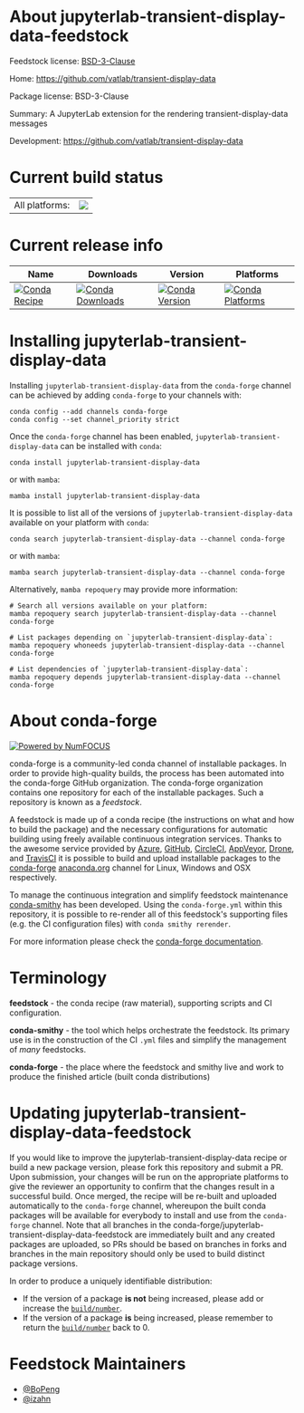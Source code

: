 About jupyterlab-transient-display-data-feedstock
=================================================

Feedstock license: [BSD-3-Clause](https://github.com/conda-forge/jupyterlab-transient-display-data-feedstock/blob/main/LICENSE.txt)

Home: https://github.com/vatlab/transient-display-data

Package license: BSD-3-Clause

Summary: A JupyterLab extension for the rendering transient-display-data messages

Development: https://github.com/vatlab/transient-display-data

Current build status
====================


<table><tr><td>All platforms:</td>
    <td>
      <a href="https://dev.azure.com/conda-forge/feedstock-builds/_build/latest?definitionId=7739&branchName=main">
        <img src="https://dev.azure.com/conda-forge/feedstock-builds/_apis/build/status/jupyterlab-transient-display-data-feedstock?branchName=main">
      </a>
    </td>
  </tr>
</table>

Current release info
====================

| Name | Downloads | Version | Platforms |
| --- | --- | --- | --- |
| [![Conda Recipe](https://img.shields.io/badge/recipe-jupyterlab--transient--display--data-green.svg)](https://anaconda.org/conda-forge/jupyterlab-transient-display-data) | [![Conda Downloads](https://img.shields.io/conda/dn/conda-forge/jupyterlab-transient-display-data.svg)](https://anaconda.org/conda-forge/jupyterlab-transient-display-data) | [![Conda Version](https://img.shields.io/conda/vn/conda-forge/jupyterlab-transient-display-data.svg)](https://anaconda.org/conda-forge/jupyterlab-transient-display-data) | [![Conda Platforms](https://img.shields.io/conda/pn/conda-forge/jupyterlab-transient-display-data.svg)](https://anaconda.org/conda-forge/jupyterlab-transient-display-data) |

Installing jupyterlab-transient-display-data
============================================

Installing `jupyterlab-transient-display-data` from the `conda-forge` channel can be achieved by adding `conda-forge` to your channels with:

```
conda config --add channels conda-forge
conda config --set channel_priority strict
```

Once the `conda-forge` channel has been enabled, `jupyterlab-transient-display-data` can be installed with `conda`:

```
conda install jupyterlab-transient-display-data
```

or with `mamba`:

```
mamba install jupyterlab-transient-display-data
```

It is possible to list all of the versions of `jupyterlab-transient-display-data` available on your platform with `conda`:

```
conda search jupyterlab-transient-display-data --channel conda-forge
```

or with `mamba`:

```
mamba search jupyterlab-transient-display-data --channel conda-forge
```

Alternatively, `mamba repoquery` may provide more information:

```
# Search all versions available on your platform:
mamba repoquery search jupyterlab-transient-display-data --channel conda-forge

# List packages depending on `jupyterlab-transient-display-data`:
mamba repoquery whoneeds jupyterlab-transient-display-data --channel conda-forge

# List dependencies of `jupyterlab-transient-display-data`:
mamba repoquery depends jupyterlab-transient-display-data --channel conda-forge
```


About conda-forge
=================

[![Powered by
NumFOCUS](https://img.shields.io/badge/powered%20by-NumFOCUS-orange.svg?style=flat&colorA=E1523D&colorB=007D8A)](https://numfocus.org)

conda-forge is a community-led conda channel of installable packages.
In order to provide high-quality builds, the process has been automated into the
conda-forge GitHub organization. The conda-forge organization contains one repository
for each of the installable packages. Such a repository is known as a *feedstock*.

A feedstock is made up of a conda recipe (the instructions on what and how to build
the package) and the necessary configurations for automatic building using freely
available continuous integration services. Thanks to the awesome service provided by
[Azure](https://azure.microsoft.com/en-us/services/devops/), [GitHub](https://github.com/),
[CircleCI](https://circleci.com/), [AppVeyor](https://www.appveyor.com/),
[Drone](https://cloud.drone.io/welcome), and [TravisCI](https://travis-ci.com/)
it is possible to build and upload installable packages to the
[conda-forge](https://anaconda.org/conda-forge) [anaconda.org](https://anaconda.org/)
channel for Linux, Windows and OSX respectively.

To manage the continuous integration and simplify feedstock maintenance
[conda-smithy](https://github.com/conda-forge/conda-smithy) has been developed.
Using the ``conda-forge.yml`` within this repository, it is possible to re-render all of
this feedstock's supporting files (e.g. the CI configuration files) with ``conda smithy rerender``.

For more information please check the [conda-forge documentation](https://conda-forge.org/docs/).

Terminology
===========

**feedstock** - the conda recipe (raw material), supporting scripts and CI configuration.

**conda-smithy** - the tool which helps orchestrate the feedstock.
                   Its primary use is in the construction of the CI ``.yml`` files
                   and simplify the management of *many* feedstocks.

**conda-forge** - the place where the feedstock and smithy live and work to
                  produce the finished article (built conda distributions)


Updating jupyterlab-transient-display-data-feedstock
====================================================

If you would like to improve the jupyterlab-transient-display-data recipe or build a new
package version, please fork this repository and submit a PR. Upon submission,
your changes will be run on the appropriate platforms to give the reviewer an
opportunity to confirm that the changes result in a successful build. Once
merged, the recipe will be re-built and uploaded automatically to the
`conda-forge` channel, whereupon the built conda packages will be available for
everybody to install and use from the `conda-forge` channel.
Note that all branches in the conda-forge/jupyterlab-transient-display-data-feedstock are
immediately built and any created packages are uploaded, so PRs should be based
on branches in forks and branches in the main repository should only be used to
build distinct package versions.

In order to produce a uniquely identifiable distribution:
 * If the version of a package **is not** being increased, please add or increase
   the [``build/number``](https://docs.conda.io/projects/conda-build/en/latest/resources/define-metadata.html#build-number-and-string).
 * If the version of a package **is** being increased, please remember to return
   the [``build/number``](https://docs.conda.io/projects/conda-build/en/latest/resources/define-metadata.html#build-number-and-string)
   back to 0.

Feedstock Maintainers
=====================

* [@BoPeng](https://github.com/BoPeng/)
* [@izahn](https://github.com/izahn/)

